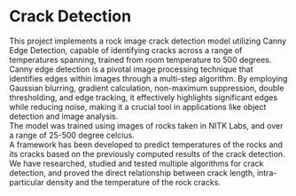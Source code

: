 # Crack Detection
This project implements a rock image crack detection model utilizing Canny Edge Detection, capable of identifying cracks across a range of temperatures spanning, trained from room temperature to 500 degrees. Canny edge detection is a pivotal image processing technique that identifies edges within images through a multi-step algorithm. By employing Gaussian blurring, gradient calculation, non-maximum suppression, double thresholding, and edge tracking, it effectively highlights significant edges while reducing noise, making it a crucial tool in applications like object detection and image analysis. <br>
The model was trained using images of rocks taken in NITK Labs, and over a range of 25-500 degree celcius. <br>
A framework has been developed to predict temperatures of the rocks and its cracks based on the previously computed results of the crack detection. <br>
We have researched, studied and tested multiple algorithms for crack detection, and proved the direct relationship between crack length, intra-particular density and the temperature of the rock cracks. <br>
